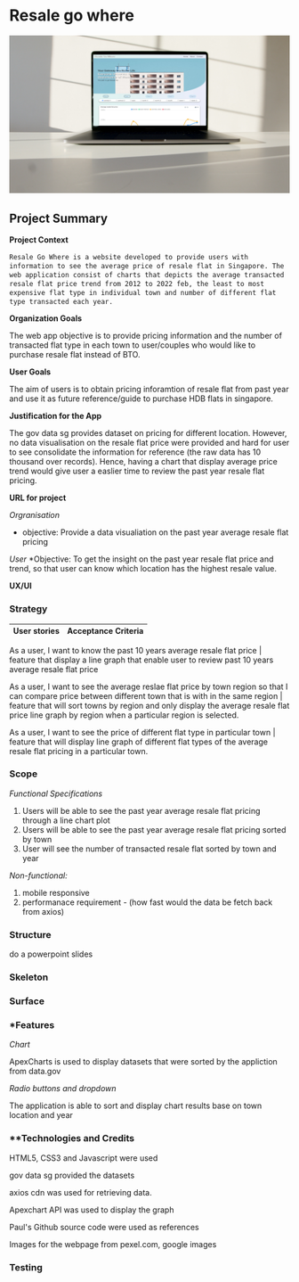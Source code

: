 # Resale go where
<div class="image" style="display: inline-block;">
    <img src='images/desktopview.jpg'>
    <!-- <img src='images/mobile_view.jpg'> -->
</div>


## Project Summary

**Project Context**
```
Resale Go Where is a website developed to provide users with information to see the average price of resale flat in Singapore. The web application consist of charts that depicts the average transacted resale flat price trend from 2012 to 2022 feb, the least to most expensive flat type in individual town and number of different flat type transacted each year.
```
**Organization Goals**

The web app objective is to provide pricing information and the number of transacted flat type in each town to user/couples who would like to purchase resale flat instead of BTO.

**User Goals**

The aim of users is to obtain pricing inforamtion of resale flat from past year and use it as future reference/guide to purchase HDB flats in singapore. 

**Justification for the App**

The gov data sg provides dataset on pricing for different location. However, no data visualisation on the resale flat price were provided and hard for user to see consolidate the information for reference (the raw data has 10 thousand over records). Hence, having a chart that display average price trend would give user a easlier time to review the past year resale flat pricing.     

**URL for project**

_Orgranisation_
* objective: Provide a data visualiation on the past year average resale flat pricing 

_User_
*Objective: To get the insight on the past year resale flat price and trend, so that user can know which location has the highest resale value.

**UX/UI**

### **Strategy**

User stories | Acceptance Criteria
-------------|--------------------

As a user, I want to know the past 10 years average resale flat price | feature that display a line graph that enable user to review past 10 years average resale flat price

As a user, I want to see the average reslae flat price by town region so that I can compare price between different town that is with in the same region | feature that will sort towns by region and only display the average resale flat price line graph by region when a particular region is selected.  

As a user, I want to see the price of different flat type in particular town | feature that will display line graph of different flat types of the average resale flat pricing in a particular town.

### **Scope**

_Functional Specifications_
1. Users will be able to see the past year average resale flat pricing through a line chart plot
2. Users will be able to see the past year average resale flat pricing sorted by town
3. User will see the number of transacted resale flat sorted by town and year


_Non-functional:_
1. mobile responsive 
2. performanace requirement - (how fast would the data be fetch back from axios)


### **Structure**
do a powerpoint slides



### **Skeleton**



### **Surface**



### ***Features**

_Chart_

ApexCharts is used to display datasets that were sorted by the appliction from data.gov

_Radio buttons and dropdown_

The application is able to sort and display chart results base on town location and year

### **Technologies and Credits

HTML5, CSS3 and Javascript were used

gov data sg provided the datasets

axios cdn was used for retrieving data.

Apexchart API was used to display the graph

Paul's Github source code were used as references

Images for the webpage from pexel.com, google images 


### **Testing**



